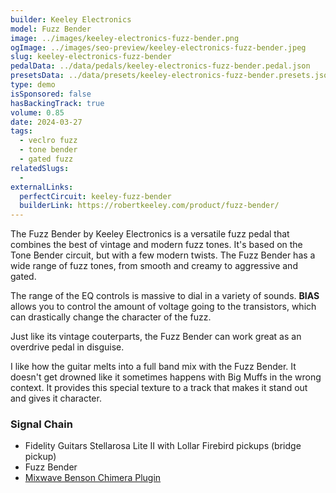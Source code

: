 ```yaml
---
builder: Keeley Electronics
model: Fuzz Bender
image: ../images/keeley-electronics-fuzz-bender.png
ogImage: ../images/seo-preview/keeley-electronics-fuzz-bender.jpeg
slug: keeley-electronics-fuzz-bender
pedalData: ../data/pedals/keeley-electronics-fuzz-bender.pedal.json
presetsData: ../data/presets/keeley-electronics-fuzz-bender.presets.json
type: demo
isSponsored: false
hasBackingTrack: true
volume: 0.85
date: 2024-03-27
tags:
  - veclro fuzz
  - tone bender
  - gated fuzz
relatedSlugs:
  -
externalLinks:
  perfectCircuit: keeley-fuzz-bender
  builderLink: https://robertkeeley.com/product/fuzz-bender/
---
```


The Fuzz Bender by Keeley Electronics is a versatile fuzz pedal that combines the best of vintage and modern fuzz tones. It's based on the Tone Bender circuit, but with a few modern twists. The Fuzz Bender has a wide range of fuzz tones, from smooth and creamy to aggressive and gated.

The range of the EQ controls is massive to dial in a variety of sounds. **BIAS** allows you to control the amount of voltage going to the transistors, which can drastically change the character of the fuzz.

Just like its vintage couterparts, the Fuzz Bender can work great as an overdrive pedal in disguise.

I like how the guitar melts into a full band mix with the Fuzz Bender. It doesn't get drowned like it sometimes happens with Big Muffs in the wrong context. It provides this special texture to a track that makes it stand out and gives it character.

### Signal Chain

- Fidelity Guitars Stellarosa Lite II with Lollar Firebird pickups (bridge pickup)
- Fuzz Bender
- [Mixwave Benson Chimera Plugin](https://www.mixwave.net/products/benson-chimera)
